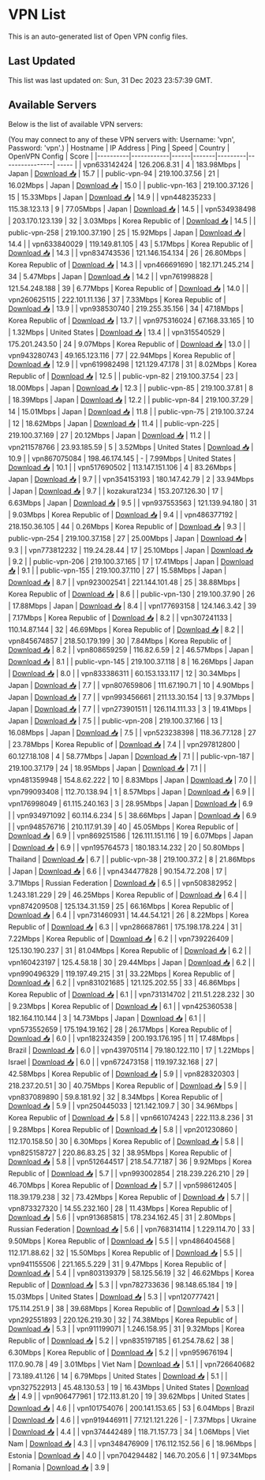 # VPN List

This is an auto-generated list of Open VPN config files.

## Last Updated

This list was last updated on: Sun, 31 Dec 2023 23:57:39 GMT.

## Available Servers

Below is the list of available VPN servers:

(You may connect to any of these VPN servers with: Username: 'vpn', Password: 'vpn'.)
| Hostname | IP Address | Ping | Speed | Country | OpenVPN Config | Score |
|----------|------------|------|-------|---------|----------------| ----- |
| vpn633142424 | 126.206.8.31 | 4 | 183.98Mbps | Japan | [Download 📥](./configs/server_0_JP.ovpn) | 15.7 |
| public-vpn-94 | 219.100.37.56 | 21 | 16.02Mbps | Japan | [Download 📥](./configs/server_1_JP.ovpn) | 15.0 |
| public-vpn-163 | 219.100.37.126 | 15 | 15.33Mbps | Japan | [Download 📥](./configs/server_2_JP.ovpn) | 14.9 |
| vpn448235233 | 115.38.123.13 | 9 | 77.05Mbps | Japan | [Download 📥](./configs/server_3_JP.ovpn) | 14.5 |
| vpn534938498 | 203.170.123.139 | 32 | 3.03Mbps | Korea Republic of | [Download 📥](./configs/server_4_KR.ovpn) | 14.5 |
| public-vpn-258 | 219.100.37.190 | 25 | 15.92Mbps | Japan | [Download 📥](./configs/server_5_JP.ovpn) | 14.4 |
| vpn633840029 | 119.149.81.105 | 43 | 5.17Mbps | Korea Republic of | [Download 📥](./configs/server_6_KR.ovpn) | 14.3 |
| vpn834743536 | 121.146.154.134 | 26 | 26.80Mbps | Korea Republic of | [Download 📥](./configs/server_7_KR.ovpn) | 14.3 |
| vpn466691690 | 182.171.245.214 | 34 | 5.47Mbps | Japan | [Download 📥](./configs/server_8_JP.ovpn) | 14.2 |
| vpn761998828 | 121.54.248.188 | 39 | 6.77Mbps | Korea Republic of | [Download 📥](./configs/server_9_KR.ovpn) | 14.0 |
| vpn260625115 | 222.101.11.136 | 37 | 7.33Mbps | Korea Republic of | [Download 📥](./configs/server_10_KR.ovpn) | 13.9 |
| vpn938530740 | 219.255.35.156 | 34 | 47.18Mbps | Korea Republic of | [Download 📥](./configs/server_11_KR.ovpn) | 13.7 |
| vpn975316024 | 67.168.33.165 | 10 | 1.32Mbps | United States | [Download 📥](./configs/server_12_US.ovpn) | 13.4 |
| vpn315540529 | 175.201.243.50 | 24 | 9.07Mbps | Korea Republic of | [Download 📥](./configs/server_13_KR.ovpn) | 13.0 |
| vpn943280743 | 49.165.123.116 | 77 | 22.94Mbps | Korea Republic of | [Download 📥](./configs/server_14_KR.ovpn) | 12.9 |
| vpn619982498 | 121.129.47.178 | 31 | 8.02Mbps | Korea Republic of | [Download 📥](./configs/server_15_KR.ovpn) | 12.5 |
| public-vpn-82 | 219.100.37.54 | 23 | 18.00Mbps | Japan | [Download 📥](./configs/server_16_JP.ovpn) | 12.3 |
| public-vpn-85 | 219.100.37.81 | 8 | 18.39Mbps | Japan | [Download 📥](./configs/server_17_JP.ovpn) | 12.2 |
| public-vpn-84 | 219.100.37.29 | 14 | 15.01Mbps | Japan | [Download 📥](./configs/server_18_JP.ovpn) | 11.8 |
| public-vpn-75 | 219.100.37.24 | 12 | 18.62Mbps | Japan | [Download 📥](./configs/server_19_JP.ovpn) | 11.4 |
| public-vpn-225 | 219.100.37.169 | 27 | 20.12Mbps | Japan | [Download 📥](./configs/server_20_JP.ovpn) | 11.2 |
| vpn211578766 | 23.93.185.59 | 5 | 3.52Mbps | United States | [Download 📥](./configs/server_21_US.ovpn) | 10.9 |
| vpn867075084 | 198.46.174.145 | - | 7.99Mbps | United States | [Download 📥](./configs/server_22_US.ovpn) | 10.1 |
| vpn517690502 | 113.147.151.106 | 4 | 83.26Mbps | Japan | [Download 📥](./configs/server_23_JP.ovpn) | 9.7 |
| vpn354153193 | 180.147.42.79 | 2 | 33.94Mbps | Japan | [Download 📥](./configs/server_24_JP.ovpn) | 9.7 |
| kozakura1234 | 153.207.126.30 | 17 | 6.63Mbps | Japan | [Download 📥](./configs/server_25_JP.ovpn) | 9.5 |
| vpn937553563 | 121.139.94.180 | 31 | 9.03Mbps | Korea Republic of | [Download 📥](./configs/server_26_KR.ovpn) | 9.4 |
| vpn486377192 | 218.150.36.105 | 44 | 0.26Mbps | Korea Republic of | [Download 📥](./configs/server_27_KR.ovpn) | 9.3 |
| public-vpn-254 | 219.100.37.158 | 27 | 25.00Mbps | Japan | [Download 📥](./configs/server_28_JP.ovpn) | 9.3 |
| vpn773812232 | 119.24.28.44 | 17 | 25.10Mbps | Japan | [Download 📥](./configs/server_29_JP.ovpn) | 9.2 |
| public-vpn-206 | 219.100.37.165 | 17 | 17.41Mbps | Japan | [Download 📥](./configs/server_30_JP.ovpn) | 9.1 |
| public-vpn-155 | 219.100.37.110 | 27 | 15.58Mbps | Japan | [Download 📥](./configs/server_31_JP.ovpn) | 8.7 |
| vpn923002541 | 221.144.101.48 | 25 | 38.88Mbps | Korea Republic of | [Download 📥](./configs/server_32_KR.ovpn) | 8.6 |
| public-vpn-130 | 219.100.37.90 | 26 | 17.88Mbps | Japan | [Download 📥](./configs/server_33_JP.ovpn) | 8.4 |
| vpn177693158 | 124.146.3.42 | 39 | 7.17Mbps | Korea Republic of | [Download 📥](./configs/server_34_KR.ovpn) | 8.2 |
| vpn307241133 | 110.14.87.144 | 32 | 46.69Mbps | Korea Republic of | [Download 📥](./configs/server_35_KR.ovpn) | 8.2 |
| vpn845674857 | 218.50.179.199 | 30 | 7.84Mbps | Korea Republic of | [Download 📥](./configs/server_36_KR.ovpn) | 8.2 |
| vpn808659259 | 116.82.6.59 | 2 | 46.57Mbps | Japan | [Download 📥](./configs/server_37_JP.ovpn) | 8.1 |
| public-vpn-145 | 219.100.37.118 | 8 | 16.26Mbps | Japan | [Download 📥](./configs/server_38_JP.ovpn) | 8.0 |
| vpn833386311 | 60.153.133.117 | 12 | 30.34Mbps | Japan | [Download 📥](./configs/server_39_JP.ovpn) | 7.7 |
| vpn807659806 | 111.67.190.71 | 10 | 4.90Mbps | Japan | [Download 📥](./configs/server_40_JP.ovpn) | 7.7 |
| vpn993456661 | 211.13.30.154 | 13 | 9.37Mbps | Japan | [Download 📥](./configs/server_41_JP.ovpn) | 7.7 |
| vpn273901511 | 126.114.111.33 | 3 | 19.41Mbps | Japan | [Download 📥](./configs/server_42_JP.ovpn) | 7.5 |
| public-vpn-208 | 219.100.37.166 | 13 | 16.08Mbps | Japan | [Download 📥](./configs/server_43_JP.ovpn) | 7.5 |
| vpn523238398 | 118.36.77.128 | 27 | 23.78Mbps | Korea Republic of | [Download 📥](./configs/server_44_KR.ovpn) | 7.4 |
| vpn297812800 | 60.127.18.108 | 4 | 58.77Mbps | Japan | [Download 📥](./configs/server_45_JP.ovpn) | 7.1 |
| public-vpn-187 | 219.100.37.179 | 24 | 18.95Mbps | Japan | [Download 📥](./configs/server_46_JP.ovpn) | 7.1 |
| vpn481359948 | 154.8.62.222 | 10 | 8.83Mbps | Japan | [Download 📥](./configs/server_47_JP.ovpn) | 7.0 |
| vpn799093408 | 112.70.138.94 | 1 | 8.57Mbps | Japan | [Download 📥](./configs/server_48_JP.ovpn) | 6.9 |
| vpn176998049 | 61.115.240.163 | 3 | 28.95Mbps | Japan | [Download 📥](./configs/server_49_JP.ovpn) | 6.9 |
| vpn934971092 | 60.114.6.234 | 5 | 38.66Mbps | Japan | [Download 📥](./configs/server_50_JP.ovpn) | 6.9 |
| vpn948576716 | 210.117.91.39 | 40 | 45.05Mbps | Korea Republic of | [Download 📥](./configs/server_51_KR.ovpn) | 6.9 |
| vpn869251586 | 126.111.151.116 | 19 | 6.07Mbps | Japan | [Download 📥](./configs/server_52_JP.ovpn) | 6.9 |
| vpn195764573 | 180.183.14.232 | 20 | 50.80Mbps | Thailand | [Download 📥](./configs/server_53_TH.ovpn) | 6.7 |
| public-vpn-38 | 219.100.37.2 | 8 | 21.86Mbps | Japan | [Download 📥](./configs/server_54_JP.ovpn) | 6.6 |
| vpn434477828 | 90.154.72.208 | 17 | 3.71Mbps | Russian Federation | [Download 📥](./configs/server_55_RU.ovpn) | 6.5 |
| vpn508382952 | 1.243.181.229 | 29 | 46.25Mbps | Korea Republic of | [Download 📥](./configs/server_56_KR.ovpn) | 6.4 |
| vpn874209508 | 125.134.31.159 | 25 | 66.16Mbps | Korea Republic of | [Download 📥](./configs/server_57_KR.ovpn) | 6.4 |
| vpn731460931 | 14.44.54.121 | 26 | 8.22Mbps | Korea Republic of | [Download 📥](./configs/server_58_KR.ovpn) | 6.3 |
| vpn286687861 | 175.198.178.224 | 31 | 7.22Mbps | Korea Republic of | [Download 📥](./configs/server_59_KR.ovpn) | 6.2 |
| vpn739226409 | 125.130.190.237 | 31 | 81.04Mbps | Korea Republic of | [Download 📥](./configs/server_60_KR.ovpn) | 6.2 |
| vpn160423197 | 125.4.58.18 | 30 | 29.44Mbps | Japan | [Download 📥](./configs/server_61_JP.ovpn) | 6.2 |
| vpn990496329 | 119.197.49.215 | 31 | 33.22Mbps | Korea Republic of | [Download 📥](./configs/server_62_KR.ovpn) | 6.2 |
| vpn831021685 | 121.125.202.55 | 33 | 46.86Mbps | Korea Republic of | [Download 📥](./configs/server_63_KR.ovpn) | 6.1 |
| vpn731314702 | 211.51.228.232 | 30 | 9.23Mbps | Korea Republic of | [Download 📥](./configs/server_64_KR.ovpn) | 6.1 |
| vpn425360538 | 182.164.110.144 | 3 | 14.73Mbps | Japan | [Download 📥](./configs/server_65_JP.ovpn) | 6.1 |
| vpn573552659 | 175.194.19.162 | 28 | 26.17Mbps | Korea Republic of | [Download 📥](./configs/server_66_KR.ovpn) | 6.0 |
| vpn182324359 | 200.193.176.195 | 11 | 17.48Mbps | Brazil | [Download 📥](./configs/server_67_BR.ovpn) | 6.0 |
| vpn439705114 | 79.180.122.110 | 17 | 1.22Mbps | Israel | [Download 📥](./configs/server_68_IL.ovpn) | 6.0 |
| vpn672473158 | 119.197.32.168 | 27 | 42.58Mbps | Korea Republic of | [Download 📥](./configs/server_69_KR.ovpn) | 5.9 |
| vpn828320303 | 218.237.20.51 | 30 | 40.75Mbps | Korea Republic of | [Download 📥](./configs/server_70_KR.ovpn) | 5.9 |
| vpn837089890 | 59.8.181.92 | 32 | 8.34Mbps | Korea Republic of | [Download 📥](./configs/server_71_KR.ovpn) | 5.9 |
| vpn250445033 | 121.142.109.7 | 30 | 34.96Mbps | Korea Republic of | [Download 📥](./configs/server_72_KR.ovpn) | 5.8 |
| vpn661074243 | 222.113.8.236 | 31 | 9.28Mbps | Korea Republic of | [Download 📥](./configs/server_73_KR.ovpn) | 5.8 |
| vpn201230860 | 112.170.158.50 | 30 | 6.30Mbps | Korea Republic of | [Download 📥](./configs/server_74_KR.ovpn) | 5.8 |
| vpn825158727 | 220.86.83.25 | 32 | 38.95Mbps | Korea Republic of | [Download 📥](./configs/server_75_KR.ovpn) | 5.8 |
| vpn512644517 | 218.54.77.187 | 36 | 9.92Mbps | Korea Republic of | [Download 📥](./configs/server_76_KR.ovpn) | 5.7 |
| vpn993002854 | 218.239.226.210 | 29 | 46.70Mbps | Korea Republic of | [Download 📥](./configs/server_77_KR.ovpn) | 5.7 |
| vpn598612405 | 118.39.179.238 | 32 | 73.42Mbps | Korea Republic of | [Download 📥](./configs/server_78_KR.ovpn) | 5.7 |
| vpn873327320 | 14.55.232.160 | 28 | 11.43Mbps | Korea Republic of | [Download 📥](./configs/server_79_KR.ovpn) | 5.6 |
| vpn913685815 | 178.234.162.45 | 31 | 2.80Mbps | Russian Federation | [Download 📥](./configs/server_80_RU.ovpn) | 5.6 |
| vpn768314114 | 1.229.114.70 | 33 | 9.50Mbps | Korea Republic of | [Download 📥](./configs/server_81_KR.ovpn) | 5.5 |
| vpn486404568 | 112.171.88.62 | 32 | 15.50Mbps | Korea Republic of | [Download 📥](./configs/server_82_KR.ovpn) | 5.5 |
| vpn941155506 | 221.165.5.229 | 31 | 9.47Mbps | Korea Republic of | [Download 📥](./configs/server_83_KR.ovpn) | 5.4 |
| vpn803139379 | 58.125.56.19 | 32 | 46.62Mbps | Korea Republic of | [Download 📥](./configs/server_84_KR.ovpn) | 5.3 |
| vpn782733636 | 98.148.65.184 | 19 | 15.03Mbps | United States | [Download 📥](./configs/server_85_US.ovpn) | 5.3 |
| vpn120777421 | 175.114.251.9 | 38 | 39.68Mbps | Korea Republic of | [Download 📥](./configs/server_86_KR.ovpn) | 5.3 |
| vpn292551893 | 220.126.219.30 | 32 | 74.38Mbps | Korea Republic of | [Download 📥](./configs/server_87_KR.ovpn) | 5.3 |
| vpn911199071 | 1.246.158.95 | 31 | 9.32Mbps | Korea Republic of | [Download 📥](./configs/server_88_KR.ovpn) | 5.2 |
| vpn835197185 | 61.254.78.62 | 38 | 6.30Mbps | Korea Republic of | [Download 📥](./configs/server_89_KR.ovpn) | 5.2 |
| vpn959676194 | 117.0.90.78 | 49 | 3.01Mbps | Viet Nam | [Download 📥](./configs/server_90_VN.ovpn) | 5.1 |
| vpn726640682 | 73.189.41.126 | 14 | 6.79Mbps | United States | [Download 📥](./configs/server_91_US.ovpn) | 5.1 |
| vpn327522913 | 45.48.130.53 | 19 | 16.43Mbps | United States | [Download 📥](./configs/server_92_US.ovpn) | 4.9 |
| vpn906477961 | 172.113.81.20 | 19 | 39.62Mbps | United States | [Download 📥](./configs/server_93_US.ovpn) | 4.6 |
| vpn101754076 | 200.141.153.65 | 53 | 6.04Mbps | Brazil | [Download 📥](./configs/server_94_BR.ovpn) | 4.6 |
| vpn919446911 | 77.121.121.226 | - | 7.37Mbps | Ukraine | [Download 📥](./configs/server_95_UA.ovpn) | 4.4 |
| vpn374442489 | 118.71.157.73 | 34 | 1.06Mbps | Viet Nam | [Download 📥](./configs/server_96_VN.ovpn) | 4.3 |
| vpn348476909 | 176.112.152.56 | 6 | 18.96Mbps | Estonia | [Download 📥](./configs/server_97_EE.ovpn) | 4.0 |
| vpn704294482 | 146.70.205.6 | 1 | 97.34Mbps | Romania | [Download 📥](./configs/server_98_RO.ovpn) | 3.9 |
